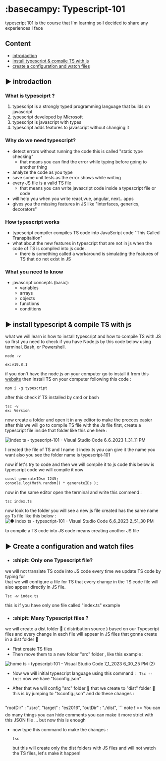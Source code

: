 # :basecampy: Typescript-101
typescript 101 is the course that I'm learning so I decided to share any experiences I face 

## Content 
 - [introdaction](#introdaction)
 - [install typescript & compile TS with js ](#install)
 - [create a configuration and watch files ](#createConfig)

 ## :arrow_forward: <a id="introdaction"></a>introdaction 
  ### What is typesciprt ? 
  1. typescript is a strongly typed programming language that builds on javascript 
  2. typescript developed by Microsoft 
  3. typescript is javascript with types 
  4. typescript adds features to javascript without changing it 


### Why do we need typescript?
* detect errors without running the code this is called "static type checking" 
   - that means you can find the error while typing before going to another thing 
* analyze the code as you type 
* save some unit tests as the error shows while writing 
* every JS file is a valid TS file  
   - that means you can write javascript code inside a typescript file or code 
* will help you when you write react,vue, angular, next.. apps 
* gives you the missing features in JS like "interfaces, generics, decorators" 

### How typescript works 
 - typescript compiler compiles TS code into JavaScript code "This Called Transpitaltion"
 - what about the new features in typescript that are not in js when the code of TS is compiled into js code. 
    - there is something called a workaround is simulating the features of TS that do not exist in JS 

### What you need to know 
- javascript concepts (basic):
  - variables 
  - arrays 
  - objects 
  - functions 
  - conditions 

## :arrow_forward: <a id="install"></a> install typescript & compile TS with js 
what we will learn is how to install typescript and how to compile TS with JS 
so first you need to check if you have Node.js by this code below using terminal, Bash, or Powershell.

```
node -v 

ex:v19.8.1
```
if you don't have the node.js on your computer go to install it from this [website](https://nodejs.org/en)
then install TS on your computer following this code : 
```
npm i -g typescript
```
after this check if TS installed by cmd or bash 
```
tsc -v 
ex: Version 
```
now create a folder and open it in any editor to make the procces easier after this we will go to compile TS file with the Js file 
first, create a typescript file inside that folder like this one here : 

![index ts - typescript-101 - Visual Studio Code 6_6_2023 1_31_11 PM](https://github.com/Mohamed-avr/typescritp-101/assets/58856307/fbb60349-2e55-4766-8bdb-7a0893c1aaf1)


I created the file of TS and I name it index.ts you can give it the name you want also you see the folder name is typescript-101

now if let's try to code and  then we will compile it to js code
this below is typescript code we will compile it now 

``` 
const generateIDs= 1245;
console.log(Math.random() * generateIDs );
``` 
now in the same editor open the terminal and write this commend : 

``` 
tsc index.ts
```
now look to the folder you will see a new js file created has the same name as Ts file like this below :
![● index ts - typescript-101 - Visual Studio Code 6_6_2023 2_51_30 PM](https://github.com/Mohamed-avr/typescritp-101/assets/58856307/ff8efe56-1209-42eb-9543-149e0b613bc9)


to compile a TS  code into JS code means creating another JS file 



  ## :arrow_forward: <a id="createConfig"></a> Create a configuration and watch files 
   - ### :shipit:   Only one Typescript file?
  we will not translate TS code into JS code every time we update TS code by typing for  
  that we will configure a file for TS that every change in the TS code file will also appear directly in JS file.  

  ``` 
  Tsc -w index.ts
  ```

this is if you have only one file called "index.ts" example  


 -  ### :shipit:  Many Typescript files ?
  we will create a dist folder :open_file_folder: ( distribution source ) based on our Typescript files and every change in each file will appear in JS files that gonna create in a dist folder :open_file_folder: 
   * First create TS files
   * Then move them to a new folder "src" folder , like this example :
     
   ![home ts - typescript-101 - Visual Studio Code 7_1_2023 6_00_25 PM (2)](https://github.com/Mohamed-avr/typescritp-101/assets/58856307/f3bc176e-f94f-48ae-aa99-8c64136324f5) 
   
   * Now we will initial typescript language using this command :
    ``` 
    Tsc --init
    ```
   now we have "tsconfig.json" .
  * After that we will config "src" folder :open_file_folder: that we create to "dist" folder  :open_file_folder:
    this is by jumping to "tsconfig.json" and do these changes :
     
    ``` 
  "rootDir" : "./src", 
  "target" : "es2016", 
  "outDir" : "./dist",
    ```
    note :exclamation: >> You can do many things you can hide comments you can make it more strict with this JSON file ... but now this is enough  


  * now type this command to make the changes :
    ```
    tsc
    ```
    but this will create only the dist folders with JS files and will not watch the TS files, let's make it happen!
    





  
  

